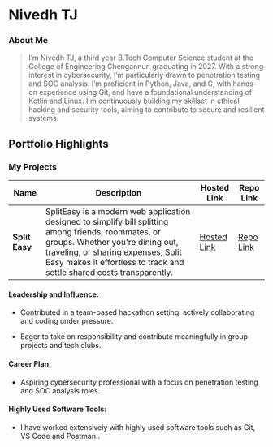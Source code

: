 # Nivedh TJ

### About Me

> I’m Nivedh TJ, a third year B.Tech Computer Science student at the College of Engineering Chengannur, graduating in 2027. With a strong interest in cybersecurity, I’m particularly drawn to penetration testing and SOC analysis. I’m proficient in Python, Java, and C, with hands-on experience using Git, and have a foundational understanding of Kotlin and Linux. I'm continuously building my skillset in ethical hacking and security tools, aiming to contribute to secure and resilient systems.

## Portfolio Highlights

### My Projects

| Name                | Description                                                               | Hosted Link                              | Repo Link                                                      |
|---------------------|---------------------------------------------------------------------------|------------------------------------------|----------------------------------------------------------------|
| **Split Easy**  | SplitEasy is a modern web application designed to simplify bill splitting among friends, roommates, or groups. Whether you're dining out, traveling, or sharing expenses, Split Easy makes it effortless to track and settle shared costs transparently. | [Hosted Link](https://lovable.dev/projects/5885f59d-f015-482e-a528-0a3af452c709)| [Repo Link](https://github.com/abraham-santhosh/pay-chat-interact-design-64)|

#### Leadership and Influence:

- Contributed in a team-based hackathon setting, actively collaborating and coding under pressure.

- Eager to take on responsibility and contribute meaningfully in group projects and tech clubs.

 #### Career Plan:

- Aspiring cybersecurity professional with a focus on penetration testing and SOC analysis roles.

#### Highly Used Software Tools:

- I have worked extensively with highly used software tools such as Git, VS Code and Postman..
